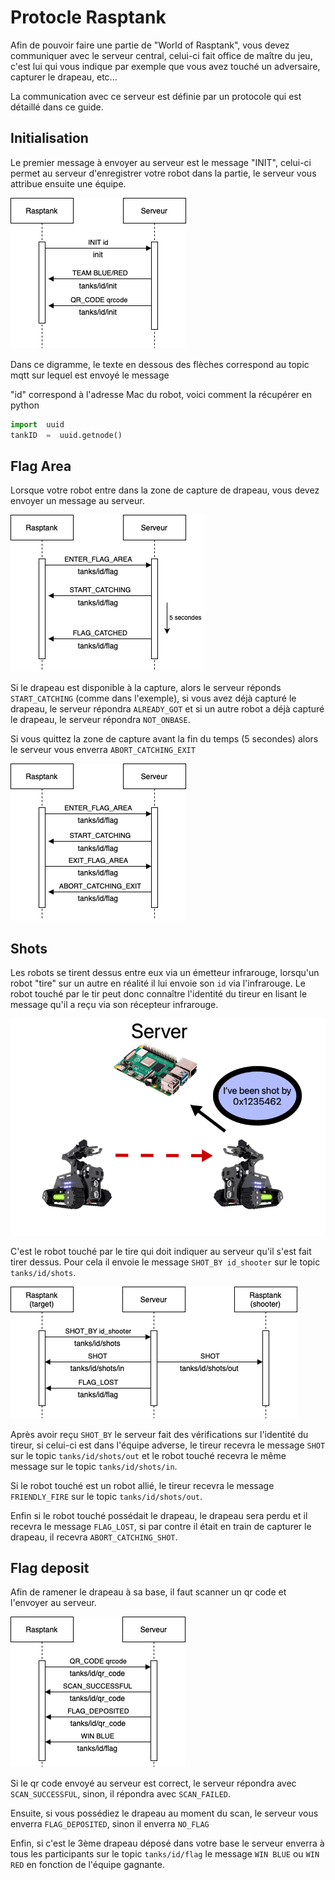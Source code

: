 # Protocle Rasptank

Afin de pouvoir faire une partie de "World of Rasptank", vous devez communiquer avec le serveur central, celui-ci fait office de maître du jeu, c'est lui qui vous indique par exemple que vous avez touché un adversaire, capturer le drapeau, etc...

La communication avec ce serveur est définie par un protocole qui est détaillé dans ce guide.

## Initialisation

Le premier message à envoyer au serveur est le message "INIT", celui-ci permet au serveur d'enregistrer votre robot dans la partie, le serveur vous attribue ensuite une équipe.

![MSC Init](../images/msc_init.png)

Dans ce digramme, le texte en dessous des flèches correspond au topic mqtt sur lequel est envoyé le message

"id" correspond à l'adresse Mac du robot, voici comment la récupérer en python 
```python
import  uuid
tankID  =  uuid.getnode()
```

## Flag Area

Lorsque votre robot entre dans la zone de capture de drapeau, vous devez envoyer un message au serveur.

![MSC Flag](../images/msc_flag.png)

Si le drapeau est disponible à la capture, alors le serveur réponds `START_CATCHING` (comme dans l'exemple), si vous avez déjà capturé le drapeau, le serveur répondra `ALREADY_GOT` et si un autre robot a déjà capturé le drapeau, le serveur répondra `NOT_ONBASE`.

Si vous quittez la zone de capture avant la fin du temps (5 secondes) alors le serveur vous enverra `ABORT_CATCHING_EXIT`

![MSC Flag exit](../images/msc_flag_exit.png)

## Shots

Les robots se tirent dessus entre eux via un émetteur infrarouge, lorsqu'un robot "tire" sur un autre en réalité il lui envoie son `id` via l'infrarouge. Le robot touché par le tir peut donc connaître l'identité du tireur en lisant le message qu'il a reçu via son récepteur infrarouge.


![Schema shot](../images/schematic_shot.png)

C'est le robot touché par le tire qui doit indiquer au serveur qu'il s'est fait tirer dessus. Pour cela il envoie le message `SHOT_BY id_shooter` sur le topic `tanks/id/shots`.

![MSC Shot](../images/msc_shot.png)

Après avoir reçu `SHOT_BY` le serveur fait des vérifications sur l'identité du tireur, si celui-ci est dans l'équipe adverse, le tireur recevra le message `SHOT` sur le topic `tanks/id/shots/out` et le robot touché recevra le même message sur le topic `tanks/id/shots/in`. 

Si le robot touché est un robot allié, le tireur recevra le message `FRIENDLY_FIRE` sur le topic `tanks/id/shots/out`.

Enfin si le robot touché possédait le drapeau, le drapeau sera perdu et il recevra le message `FLAG_LOST`, si par contre il était en train de capturer le drapeau, il recevra `ABORT_CATCHING_SHOT`.

## Flag deposit

Afin de ramener le drapeau à sa base, il faut scanner un qr code et l'envoyer au serveur.

![MSC Shot](../images/msc_qrcode.png)

Si le qr code envoyé au serveur est correct, le serveur répondra avec `SCAN_SUCCESSFUL`, sinon, il répondra avec `SCAN_FAILED`.

Ensuite, si vous possédiez le drapeau au moment du scan, le serveur vous enverra `FLAG_DEPOSITED`, sinon il enverra `NO_FLAG`

Enfin, si c'est le 3ème drapeau déposé dans votre base le serveur enverra à tous les participants sur le topic `tanks/id/flag` le message `WIN BLUE` ou `WIN RED` en fonction de l'équipe gagnante.











